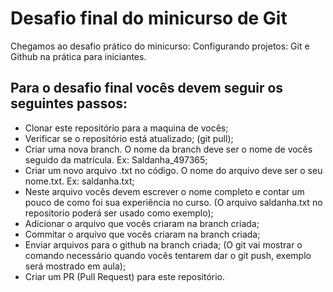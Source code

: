 # Desafio final do minicurso de Git

Chegamos ao desafio prático do minicurso: Configurando projetos: Git e Github na prática para iniciantes. 

## Para o desafio final vocês devem seguir os seguintes passos: 

- Clonar este repositório para a maquina de vocês;
- Verificar se o repositório está atualizado; (git pull);
- Criar uma nova branch. O nome da branch deve ser o nome de vocês seguido da matrícula. Ex: Saldanha_497365;
- Criar um novo arquivo .txt no código. O nome do arquivo deve ser o seu nome.txt. Ex: saldanha.txt;
- Neste arquivo vocês devem escrever o nome completo e contar um pouco de como foi sua experiência no curso. (O arquivo saldanha.txt no repositorio poderá ser usado como exemplo);
- Adicionar o arquivo que vocês criaram na branch criada;
- Commitar o arquivo que vocês criaram na branch criada;
- Enviar arquivos para o github na branch criada; (O git vai mostrar o comando necessário quando vocês tentarem dar o git push, exemplo será mostrado em aula);
- Criar um PR (Pull Request) para este repositório.

  
